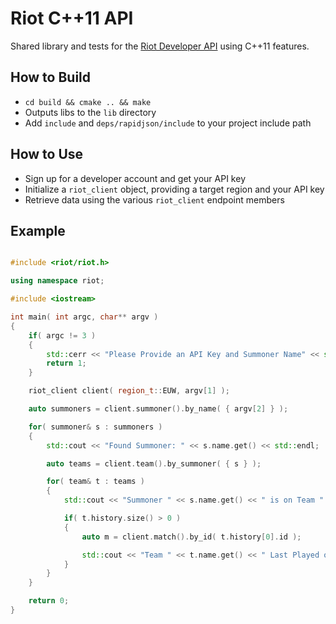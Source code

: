 # Riot C++11 API

Shared library and tests for the [Riot Developer API](https://developer.riotgames.com) using
C++11 features.

## How to Build

* ```cd build && cmake .. && make```
* Outputs libs to the ```lib``` directory
* Add ```include``` and ```deps/rapidjson/include``` to your project include path

## How to Use

* Sign up for a developer account and get your API key
* Initialize a ```riot_client``` object, providing a target region and your API key
* Retrieve data using the various ```riot_client``` endpoint members

## Example

```cpp

#include <riot/riot.h>

using namespace riot;

#include <iostream>

int main( int argc, char** argv )
{
	if( argc != 3 )
	{
		std::cerr << "Please Provide an API Key and Summoner Name" << std::endl;
		return 1;
	}

	riot_client client( region_t::EUW, argv[1] );

	auto summoners = client.summoner().by_name( { argv[2] } );

	for( summoner& s : summoners )
	{
		std::cout << "Found Summoner: " << s.name.get() << std::endl;

		auto teams = client.team().by_summoner( { s } );

		for( team& t : teams )
		{
			std::cout << "Summoner " << s.name.get() << " is on Team " << t.name.get() << std::endl;

			if( t.history.size() > 0 )
			{
				auto m = client.match().by_id( t.history[0].id );

				std::cout << "Team " << t.name.get() << " Last Played on " << m.queue.get() << " Queue" << std::endl;
			}
		}
	}

	return 0;
}

```